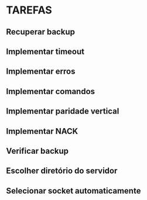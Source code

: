 # TAREFAS

## Recuperar backup
## Implementar timeout
## Implementar erros
## Implementar comandos
## Implementar paridade vertical
## Implementar NACK
## Verificar backup
## Escolher diretório do servidor
## Selecionar socket automaticamente